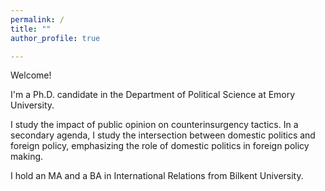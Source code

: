 ```yaml
---
permalink: /
title: ""
author_profile: true

---
```


Welcome!

I'm a Ph.D. candidate in the Department of Political Science at Emory University. 

I study the impact of public opinion on counterinsurgency tactics. In a secondary agenda, I study the intersection between domestic politics and foreign policy, emphasizing the role of domestic politics in foreign policy making.

I hold an MA and a BA in International Relations from Bilkent University. 
